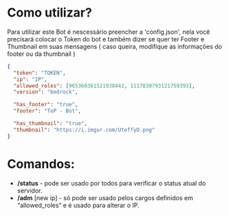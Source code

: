 # Como utilizar?
Para utilizar este Bot é nescessário preencher a 'config.json', nela você precisará colocar o Token do bot e também dizer se quer ter Footer e Thumbnail em suas mensagens ( caso queira, modifique as informações do footer ou da thumbnail )

```JSON:config.json
{
  "token": "TOKEN",
  "ip": "IP",
  "allowed_roles": [965360361521938442, 1117830793121759393],
  "version": "bedrock",

  "has_footer": "true",
  "footer": "ToP - Bot",

  "has_thumbnail": "true",
  "thumbnail": "https://i.imgur.com/UteffyD.png"
}
```
# Comandos:
* **/status** - pode ser usado por todos para verificar o status atual do servidor.
* **/adm** [new ip] - só pode ser usado pelos cargos definidos em “allowed_roles” e é usado para alterar o IP.
